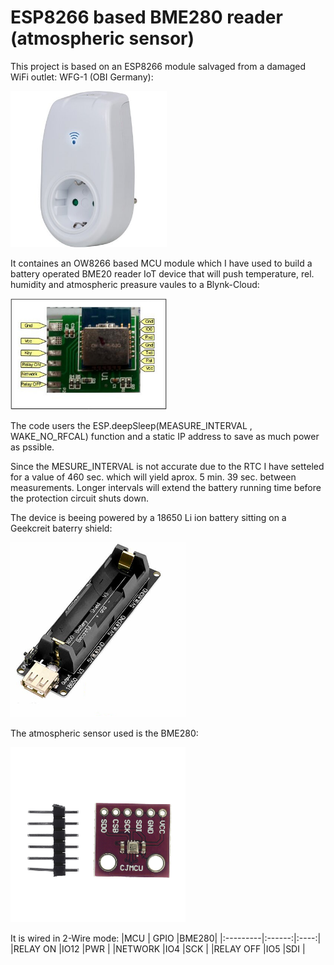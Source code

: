 # ESP8266 based BME280 reader (atmospheric sensor)

This project is based on an ESP8266 module salvaged from a damaged WiFi outlet: WFG-1 (OBI Germany):

<img src=resources/WFG-1.jpg width=250>

It containes an OW8266 based MCU module which I have used to build a battery operated BME20 reader IoT device
that will push temperature, rel. humidity and atmospheric preasure vaules to a Blynk-Cloud:

<img src=resources/Ctrl-Module_Tags.jpg width=250>

The code users the ESP.deepSleep(MEASURE_INTERVAL , WAKE_NO_RFCAL) function and a static IP address to save as much power as pssible.

Since the MESURE_INTERVAL is not accurate due to the RTC I have setteled for a value of 460 sec. which will yield aprox. 5 min. 39 sec.
between measurements. Longer intervals will extend the battery running time before the protection circuit shuts down.

The device is beeing powered by a 18650 Li ion battery sitting on a Geekcreit baterry shield:

<img src=resources/18650-Battery-Shield.jpg width=280>

The atmospheric sensor used is the BME280:

<img src=resources/BME280.jpg width=280>

It is wired in 2-Wire mode:
|MCU       |  GPIO  |BME280|
|:---------|:------:|:----:|
|RELAY ON  |IO12    |PWR   |
|NETWORK   |IO4     |SCK   |
|RELAY OFF |IO5     |SDI   |


